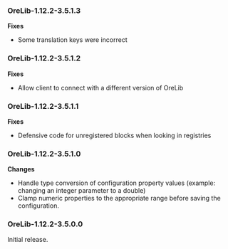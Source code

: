 ### OreLib-1.12.2-3.5.1.3
**Fixes**
* Some translation keys were incorrect

### OreLib-1.12.2-3.5.1.2
**Fixes**
* Allow client to connect with a different version of OreLib

### OreLib-1.12.2-3.5.1.1
**Fixes**
* Defensive code for unregistered blocks when looking in registries

### OreLib-1.12.2-3.5.1.0
**Changes**
* Handle type conversion of configuration property values (example: changing an integer parameter to a double)
* Clamp numeric properties to the appropriate range before saving the configuration.

### OreLib-1.12.2-3.5.0.0
Initial release.